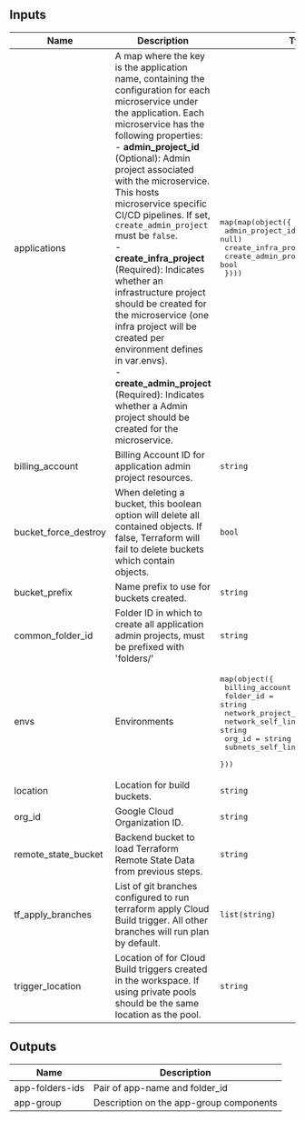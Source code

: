<!-- BEGINNING OF PRE-COMMIT-TERRAFORM DOCS HOOK -->
## Inputs

| Name | Description | Type | Default | Required |
|------|-------------|------|---------|:--------:|
| applications | A map where the key is the application name, containing the configuration for each microservice under the application. Each microservice has the following properties:<br>- **admin\_project\_id** (Optional): Admin project associated with the microservice. This hosts microservice specific CI/CD pipelines. If set, `create_admin_project` must be `false`.<br>- **create\_infra\_project** (Required): Indicates whether an infrastructure project should be created for the microservice (one infra project will be created per environment defines in var.envs).<br>- **create\_admin\_project** (Required): Indicates whether a Admin project should be created for the microservice. | <pre>map(map(object({<br>    admin_project_id        = optional(string, null)<br>    create_infra_project    = bool<br>    create_admin_project_id = bool<br>  })))</pre> | n/a | yes |
| billing\_account | Billing Account ID for application admin project resources. | `string` | n/a | yes |
| bucket\_force\_destroy | When deleting a bucket, this boolean option will delete all contained objects. If false, Terraform will fail to delete buckets which contain objects. | `bool` | `false` | no |
| bucket\_prefix | Name prefix to use for buckets created. | `string` | `"bkt"` | no |
| common\_folder\_id | Folder ID in which to create all application admin projects, must be prefixed with 'folders/' | `string` | n/a | yes |
| envs | Environments | <pre>map(object({<br>    billing_account    = string<br>    folder_id          = string<br>    network_project_id = string<br>    network_self_link  = string<br>    org_id             = string<br>    subnets_self_links = list(string)<br>  }))</pre> | n/a | yes |
| location | Location for build buckets. | `string` | `"us-central1"` | no |
| org\_id | Google Cloud Organization ID. | `string` | n/a | yes |
| remote\_state\_bucket | Backend bucket to load Terraform Remote State Data from previous steps. | `string` | n/a | yes |
| tf\_apply\_branches | List of git branches configured to run terraform apply Cloud Build trigger. All other branches will run plan by default. | `list(string)` | <pre>[<br>  "development",<br>  "nonproduction",<br>  "production"<br>]</pre> | no |
| trigger\_location | Location of for Cloud Build triggers created in the workspace. If using private pools should be the same location as the pool. | `string` | `"global"` | no |

## Outputs

| Name | Description |
|------|-------------|
| app-folders-ids | Pair of app-name and folder\_id |
| app-group | Description on the app-group components |

<!-- END OF PRE-COMMIT-TERRAFORM DOCS HOOK -->
